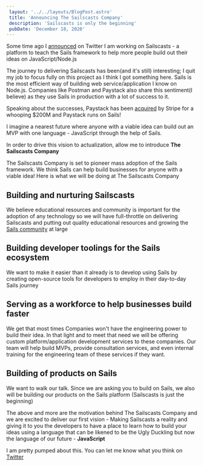```yaml
---
 layout: '../../layouts/BlogPost.astro'
 title: 'Announcing The Sailscasts Company'
 description: 'Sailscasts is only the beginning'
 pubDate: 'December 18, 2020'
---
```


Some time ago I [announced](https://twitter.com/Dominus_Kelvin/status/1306158387340681217?s=20) on Twitter I am working on Sailscasts - a platform to teach the Sails framework to help more people build out their ideas on JavaScript/Node.js

The journey to delivering Sailscasts has been(and it's still) interesting; I quit my job to focus fully on this project as I think I got something here. Sails is the most efficient way of building web service/application I know on Node.js. Companies like Postman and Paystack also share this sentiment(I believe) as they use Sails in production with a lot of success to it.

Speaking about the successes, Paystack has been [acquired](https://paystack.com/blog/company-news/paystack-joining-stripe) by Stripe for a whooping $200M and Paystack runs on Sails!

I imagine a nearest future where anyone with a viable idea can build out an MVP with one language - JavaScript through the help of Sails.

In order to drive this vision to actualization, allow me to introduce **The Sailscasts Company**

The Sailscasts Company is set to pioneer mass adoption of the Sails framework. We think Sails can help build businesses for anyone with a viable idea! Here is what we will be doing at The Sailscasts Company

## Building and nurturing Sailscasts

We believe educational resources and community is important for the adoption of any technology so we will have full-throttle on delivering Sailscasts and putting out quality educational resources and growing the [Sails community](https://discord.gg/gbJZuNm) at large

## Building developer toolings for the Sails ecosystem

We want to make it easier than it already is to develop using Sails by creating open-source tools for developers to employ in their day-to-day Sails journey

## Serving as a workforce to help businesses build faster

We get that most times Companies won't have the engineering power to build their idea. In that light and to meet that need we will be offering custom platform/application development services to these companies. Our team will help build MVPs, provide consultation services, and even internal training for the engineering team of these services if they want.

## Building of products on Sails

We want to walk our talk. Since we are asking you to build on Sails, we also will be building our products on the Sails platform (Sailscasts is just the beginning)

The above and more are the motivation behind The Sailscasts Company and we are excited to deliver our first vision - Making Sailscasts a reality and giving it to you the developers to have a place to learn how to build your ideas using a language that can be likened to be the Ugly Duckling but now the language of our future - **JavaScript**

I am pretty pumped about this. You can let me know what you think on [Twitter](https://twitter.com/Dominus_Kelvin)
